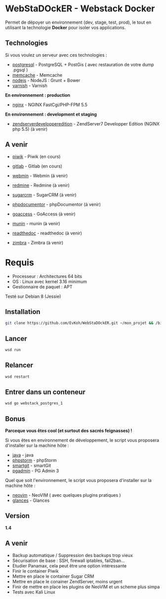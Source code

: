 WebStaDOckER - Webstack Docker
=========

Permet de dépoyer un environnement (dev, stage, test, prod), le tout en utilisant la technologie **Docker** pour isoler vos applications.

Technologies
-----------

Si vous voulez un serveur avec ces technologies :

* [postgresql] - PostgreSQL + PostGis ( avec restauration de votre dump .pgsql )
* [memcache] - Memcache
* [nodejs] - NodeJS : Grunt + Bower
* [varnish] - Varnish

**En environnement : production**

* [nginx] - NGINX FastCgi/PHP-FPM 5.5

**En environnement : development et staging**

* [zendserverdevelopperedition] - ZendServer7 Developper Edition (NGINX php 5.5) (à venir)

A venir
-----------

* [piwik] - Piwik (en cours)
* [gitlab] - Gitlab (en cours)

* [webmin] - Webmin (à venir)
* [redmine] - Redmine (à venir)
* [sugarcrm] - SugarCRM (à venir)
* [phpdocumentor] - phpDocumentor (à venir)
* [goaccess] - GoAccess (à venir)
* [munin] - munin (à venir)
* [readthedoc] - readthedoc (à venir)
* [zimbra] - Zimbra (à venir)

Requis
=========

  - Processeur : Architectures 64 bits
  - OS : Linux avec kernel 3.16 minimum
  - Gestionnaire de paquet : APT
  
  Testé sur Debian 8 (Jessie)

Installation
--------------

```sh
git clone https://github.com/EvKoh/WebStaDOckER.git ~/mon_projet && /bin/bash ~/mon_projet/wsd.sh install
```

Lancer
--------------
```sh
wsd run
```

Relancer
--------------
```sh
wsd restart
```

Entrer dans un conteneur
--------------
```sh
wsd go webstack_postgres_1
```

Bonus
-----------

**Parceque vous êtes cool (et surtout des sacrés feignasses) !**

Si vous êtes en environnement de développement, le script vous proposera d'installer sur la machine hôte :

* [java] - java
* [phpstorm] - phpStorm
* [smartgit] - smartGit
* [pgadmin] - PG Admin 3

Quel que soit l'environnement, le script vous proposera d'installer sur la machine hôte :

* [neovim] - NeoVIM ( avec quelques plugins pratiques )
* [glances] - Glances

Version
----

**1.4**

A venir
-----------

* Backup automatique / Suppression des backups trop vieux
* Sécurisation de base : SSH, firewall iptables, fail2ban...
* Etudier Panamax, cela peut être une option intéressante
* Finir le container Piwik
* Mettre en place le container Sugar CRM
* Mettre en place le conainer ZendServer, moins urgent
* Finir de mettre en place les plugins de NeoVIM et un scheme plus simpa
* Tests avec Kali Linux

[nginx]:http://nginx.org/
[zendserverdevelopperedition]:http://www.zend.com/en/products/server/editions-development
[java]:https://www.java.com/fr/
[phpstorm]:https://www.jetbrains.com/phpstorm/
[smartgit]:http://www.syntevo.com/smartgit/
[varnish]:https://www.varnish-cache.org/
[postgresql]:http://www.postgresql.org/
[memcache]:http://memcached.org/
[nodejs]:http://nodejs.org/
[piwik]:http://piwik.org/
[sugarcrm]:http://www.sugarcrm.com/
[zimbra]:http://www.zimbra.com/
[redmine]:http://www.redmine.org/
[gitlab]:https://about.gitlab.com/
[pgadmin]:http://www.pgadmin.org/
[neovim]:http://neovim.org/
[glances]:https://github.com/nicolargo/glances
[webmin]:http://www.webmin.com/
[phpdocumentor]:http://www.phpdoc.org/
[goaccess]:http://goaccess.io/
[munin]:http://munin-monitoring.org/
[readthedoc]:https://readthedocs.org/
